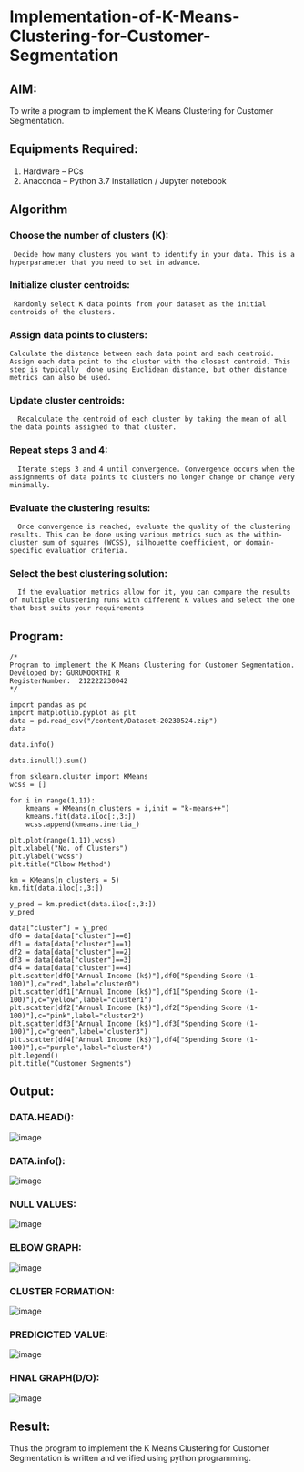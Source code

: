 # Implementation-of-K-Means-Clustering-for-Customer-Segmentation

## AIM:
To write a program to implement the K Means Clustering for Customer Segmentation.

## Equipments Required:
1. Hardware – PCs
2. Anaconda – Python 3.7 Installation / Jupyter notebook

## Algorithm
### Choose the number of clusters (K): 
     Decide how many clusters you want to identify in your data. This is a hyperparameter that you need to set in advance.

 ### Initialize cluster centroids: 
     Randomly select K data points from your dataset as the initial centroids of the clusters.

 ### Assign data points to clusters: 
    Calculate the distance between each data point and each centroid. Assign each data point to the cluster with the closest centroid. This step is typically  done using Euclidean distance, but other distance metrics can also be used.

  ### Update cluster centroids: 
      Recalculate the centroid of each cluster by taking the mean of all the data points assigned to that cluster.

   ### Repeat steps 3 and 4: 
      Iterate steps 3 and 4 until convergence. Convergence occurs when the assignments of data points to clusters no longer change or change very minimally.

  ### Evaluate the clustering results: 
      Once convergence is reached, evaluate the quality of the clustering results. This can be done using various metrics such as the within-cluster sum of squares (WCSS), silhouette coefficient, or domain-specific evaluation criteria.

 ### Select the best clustering solution: 
      If the evaluation metrics allow for it, you can compare the results of multiple clustering runs with different K values and select the one that best suits your requirements

## Program:
```
/*
Program to implement the K Means Clustering for Customer Segmentation.
Developed by: GURUMOORTHI R
RegisterNumber:  212222230042
*/
```
```
import pandas as pd
import matplotlib.pyplot as plt
data = pd.read_csv("/content/Dataset-20230524.zip")
data

data.info()

data.isnull().sum()

from sklearn.cluster import KMeans
wcss = []

for i in range(1,11):
    kmeans = KMeans(n_clusters = i,init = "k-means++")
    kmeans.fit(data.iloc[:,3:])
    wcss.append(kmeans.inertia_)

plt.plot(range(1,11),wcss)
plt.xlabel("No. of Clusters")
plt.ylabel("wcss")
plt.title("Elbow Method")

km = KMeans(n_clusters = 5)
km.fit(data.iloc[:,3:])

y_pred = km.predict(data.iloc[:,3:])
y_pred

data["cluster"] = y_pred
df0 = data[data["cluster"]==0]
df1 = data[data["cluster"]==1]
df2 = data[data["cluster"]==2]
df3 = data[data["cluster"]==3]
df4 = data[data["cluster"]==4]
plt.scatter(df0["Annual Income (k$)"],df0["Spending Score (1-100)"],c="red",label="cluster0")
plt.scatter(df1["Annual Income (k$)"],df1["Spending Score (1-100)"],c="yellow",label="cluster1")
plt.scatter(df2["Annual Income (k$)"],df2["Spending Score (1-100)"],c="pink",label="cluster2")
plt.scatter(df3["Annual Income (k$)"],df3["Spending Score (1-100)"],c="green",label="cluster3")
plt.scatter(df4["Annual Income (k$)"],df4["Spending Score (1-100)"],c="purple",label="cluster4")
plt.legend()
plt.title("Customer Segments")

```

## Output:
### DATA.HEAD():

![image](https://github.com/gururamu08/Implementation-of-K-Means-Clustering-for-Customer-Segmentation/assets/118707009/379b8b04-444e-4af3-932e-d4899e8eec94)


### DATA.info():

![image](https://github.com/gururamu08/Implementation-of-K-Means-Clustering-for-Customer-Segmentation/assets/118707009/800d4d96-b959-4ca8-b78d-9af9ba982c61)


### NULL VALUES:

![image](https://github.com/gururamu08/Implementation-of-K-Means-Clustering-for-Customer-Segmentation/assets/118707009/9f692bac-2e62-4f69-8e25-fa004145a591)


### ELBOW GRAPH:

![image](https://github.com/gururamu08/Implementation-of-K-Means-Clustering-for-Customer-Segmentation/assets/118707009/c57eab3f-efb6-4d7b-8df8-c969e1ab2bff)


### CLUSTER FORMATION:

![image](https://github.com/gururamu08/Implementation-of-K-Means-Clustering-for-Customer-Segmentation/assets/118707009/86078321-7a54-4d86-8832-f58281db9893)

### PREDICICTED VALUE:

![image](https://github.com/gururamu08/Implementation-of-K-Means-Clustering-for-Customer-Segmentation/assets/118707009/936d36b3-27e8-4cfa-911d-3962fe01f086)


### FINAL GRAPH(D/O):

![image](https://github.com/gururamu08/Implementation-of-K-Means-Clustering-for-Customer-Segmentation/assets/118707009/9d5acede-968b-4d47-8269-887c9f02c6ea)



## Result:
Thus the program to implement the K Means Clustering for Customer Segmentation is written and verified using python programming.
